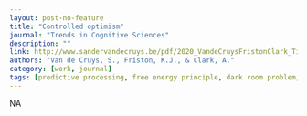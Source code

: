 ```yaml
---
layout: post-no-feature
title: "Controlled optimism"
journal: "Trends in Cognitive Sciences"
description: ""
link: http://www.sandervandecruys.be/pdf/2020_VandeCruysFristonClark_TiCS.pdf
authors: "Van de Cruys, S., Friston, K.J., & Clark, A."
category: [work, journal]
tags: [predictive processing, free energy principle, dark room problem, desires, goals, optimism]
---
```

NA

